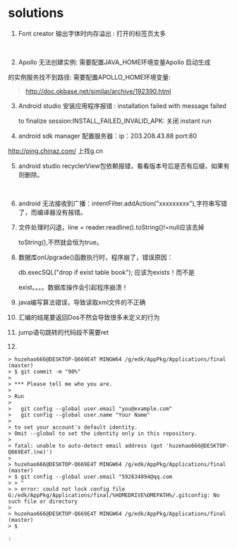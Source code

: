 # solutions

1.  Font creator 输出字体时内存溢出 :   打开的标签页太多

    ​



2.  Apollo 无法创建实例:  需要配置JAVA_HOME环境变量Apollo 启动生成

   的实例服务找不到路径: 需要配置APOLLO_HOME环境变量:  
>http://doc.okbase.net/similar/archive/192390.html



3.  Android studio 安装应用程序报错 :  installation failed with message failed 

    to finalize session:INSTALL_FAILED_INVALID_APK:    关闭 instant run

   

4.  android sdk manager 配置服务器：ip：203.208.43.88 port:80  

   http://ping.chinaz.com/ 上找g.cn



5.  android studio recyclerView包依赖报错，看看版本号后是否有后缀，如果有则删除。

    ​



6.  android 无法接收到广播：intentFilter.addAction("xxxxxxxxx"),字符串写错了，而编译器没有报错。





7.  文件处理时闪退，line = reader.readline().toString()!=null应该去掉

     toString(),不然就会恒为true。

   

8.  数据库onUpgrade()函数执行时，程序崩了，错误原因：

     db.execSQL("drop if exist table book");       应该为exists！而不是

     exist。。。。数据库操作会引起程序崩溃！

   

9.   java编写算法错误，导致读取xml文件的不正确

   

10.  汇编的结尾要返回Dos不然会导致很多未定义的行为




11.  jump语句跳转的代码段不需要ret



12.  

    > huzehao666@DESKTOP-Q669E4T MINGW64 /g/edk/AppPkg/Applications/final (master)
    > $ git commit -m "90%"
    >
    > *** Please tell me who you are.
    >
    > Run
    >
    >   git config --global user.email "you@example.com"
    >   git config --global user.name "Your Name"
    >
    > to set your account's default identity.
    > Omit --global to set the identity only in this repository.
    >
    > fatal: unable to auto-detect email address (got 'huzehao666@DESKTOP-Q669E4T.(ne)')
    >
    > huzehao666@DESKTOP-Q669E4T MINGW64 /g/edk/AppPkg/Applications/final (master)
    > $ git config --global user.email "592634894@qq.com
    > > "
    > > error: could not lock config file G:/edk/AppPkg/Applications/final/%HOMEDRIVE%OMEPATH%/.gitconfig: No such file or directory
    >
    > huzehao666@DESKTOP-Q669E4T MINGW64 /g/edk/AppPkg/Applications/final (master)
    > $

    :
